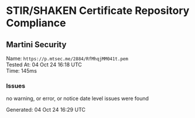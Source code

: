# STIR/SHAKEN Certificate Repository Compliance

## Martini Security

Name: `https://p.mtsec.me/2884/RfMhqjMM041t.pem`\
Tested At: 04 Oct 24 16:18 UTC\
Time: 145ms

### Issues

no warning, or error, or notice date level issues were found

Generated: 04 Oct 24 16:29 UTC